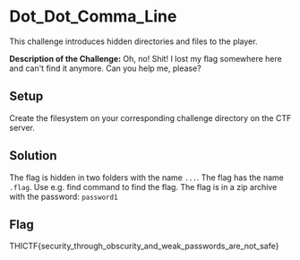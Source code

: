 # Dot_Dot_Comma_Line
This challenge introduces hidden directories and files to the player.

**Description of the Challenge:**
Oh, no! Shit! I lost my flag somewhere here and can't find it anymore. Can you help me, please?

## Setup
Create the filesystem on your corresponding challenge directory on the CTF server.

## Solution
The flag is hidden in two folders with the name `...`. The flag has the name `.flag`. Use e.g. find command to find the flag. The flag is in a zip archive with the password: `password1`

## Flag
THICTF{security_through_obscurity_and_weak_passwords_are_not_safe}
